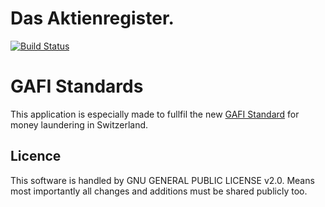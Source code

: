 Das Aktienregister.
==========================

[![Build Status](https://semaphoreci.com/api/v1/projects/377697aa-3cb5-4458-9e05-321115975157/403062/badge.svg)](https://semaphoreci.com/vbnet/daeg)

GAFI Standards
===========================
This application is especially made to fullfil the new [GAFI Standard](http://www.fatf-gafi.org/) for money laundering in Switzerland.

Licence
-------------------------

This software is handled by GNU GENERAL PUBLIC LICENSE v2.0. Means most importantly all changes and additions must be shared publicly too.
